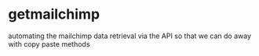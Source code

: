 # getmailchimp
automating the mailchimp data retrieval via the API so that we can do away with copy paste methods
